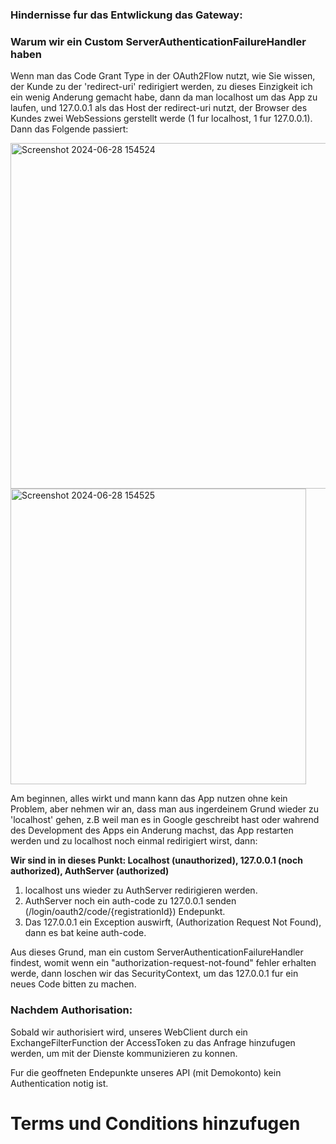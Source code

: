 ### Hindernisse fur das Entwlickung das Gateway:

### Warum wir ein Custom ServerAuthenticationFailureHandler haben

Wenn man das Code Grant Type in der OAuth2Flow nutzt, wie Sie wissen, der Kunde zu der 'redirect-uri' redirigiert werden, zu dieses Einzigkeit ich ein wenig Anderung gemacht habe, dann da man localhost um das App zu laufen, und 127.0.0.1 als das Host der redirect-uri nutzt, der Browser des Kundes zwei WebSessions gerstellt werde (1 fur localhost, 1 fur 127.0.0.1). Dann das Folgende passiert:

<img width="553" alt="Screenshot 2024-06-28 154524" src="https://github.com/dmsosa/microservices/assets/112881114/539e0988-6b00-4ed1-8565-8662117a73bc">
<img width="473" alt="Screenshot 2024-06-28 154525" src="https://github.com/dmsosa/microservices/assets/112881114/bb2b603c-2b94-4d23-9681-76772e9bd340">

Am beginnen, alles wirkt und mann kann das App nutzen ohne kein Problem, aber nehmen wir an, dass man aus ingerdeinem Grund wieder zu 'localhost' gehen, z.B weil man es in Google geschreibt hast oder wahrend des Development des Apps ein Anderung machst, das App restarten werden und zu localhost noch einmal redirigiert wirst, dann:

**Wir sind in in dieses Punkt: Localhost (unauthorized), 127.0.0.1 (noch authorized), AuthServer (authorized)**

1. localhost uns wieder zu AuthServer redirigieren werden.
2. AuthServer noch ein auth-code zu 127.0.0.1 senden (/login/oauth2/code/{registrationId}) Endepunkt.
3. Das 127.0.0.1 ein Exception auswirft, (Authorization Request Not Found), dann es bat keine auth-code.

Aus dieses Grund, man ein custom ServerAuthenticationFailureHandler findest, womit wenn ein "authorization-request-not-found" fehler erhalten werde, dann loschen wir das SecurityContext, um das 127.0.0.1 fur ein neues Code bitten zu machen.


### Nachdem Authorisation: 
Sobald wir authorisiert wird, unseres WebClient durch ein ExchangeFilterFunction der AccessToken zu das Anfrage hinzufugen werden, um mit der Dienste kommunizieren zu konnen.

Fur die geoffneten Endepunkte unseres API (mit Demokonto) kein Authentication notig ist.

# Terms und Conditions hinzufugen
